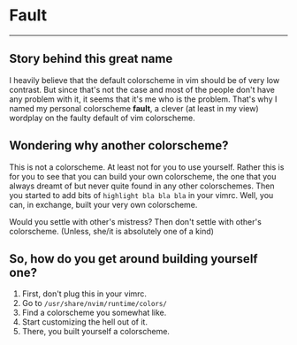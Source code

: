 # Fault
---

## Story behind this great name

I heavily believe that the default colorscheme in vim should be of very low
contrast. But since that's not the case and most of the people don't have any
problem with it, it seems that it's me who is the problem. That's why I named my
personal colorscheme **fault**, a clever (at least in my view) wordplay on the
faulty default of vim colorscheme.

## Wondering why another colorscheme?

This is not a colorscheme. At least not for you to use yourself. Rather this is
for you to see that you can build your own colorscheme, the one that you always
dreamt of but never quite found in any other colorschemes. Then you started to
add bits of `highlight bla bla bla` in your vimrc. Well, you can, in exchange,
built your very own colorscheme.

Would you settle with other's mistress? Then don't settle with other's
colorscheme. (Unless, she/it is absolutely one of a kind)

## So, how do you get around building yourself one?

  1. First, don't plug this in your vimrc.
  2. Go to `/usr/share/nvim/runtime/colors/`
  3. Find a colorscheme you somewhat like.
  4. Start customizing the hell out of it.
  5. There, you built yourself a colorscheme.

